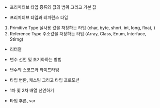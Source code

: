 - 프리미티브 타입 종류와 값의 범위 그리고 기본 값   

- 프리미티브 타입과 레퍼런스 타입   
1. Primitive Type
	실사용 값을 저장하는 타입
	(char, byte, short, int, long, float, )
2. Reference Type
	주소값을 저장하는 타입
	(Array, Class, Enum, Interface, Stirng)
- 리터럴   

- 변수 선언 및 초기화하는 방법   

- 변수의 스코프와 라이프타임   

- 타입 변환, 캐스팅 그리고 타입 프로모션   

- 1차 및 2차 배열 선언하기   

- 타입 추론, var   
